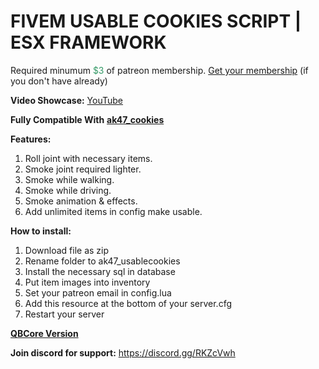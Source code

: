 <h1>FIVEM USABLE COOKIES SCRIPT | ESX FRAMEWORK</h1>
<p>Required minumum <span style="color: #339966;">$3</span> of patreon membership. <a href="https://patreon.com/menanak47" target="_blank">Get your membership</a> (if you don't have already)</p>
<p><strong>Video Showcase:</strong> <a href="https://youtu.be/wYYNvJWidDE">YouTube</a></p>
<p><strong>Fully Compatible With</strong> <a href="https://youtu.be/ZBT2pqh7nMA" target="_blank"><strong>ak47_cookies</strong></a></p>
<p><strong>Features: </strong></p>
<ol>
<li>Roll joint with necessary items.</li>
<li>Smoke joint required lighter.</li>
<li>Smoke while walking.</li>
<li>Smoke while driving.</li>
<li>Smoke animation &amp; effects.</li>
<li>Add unlimited items in config make usable.</li>
</ol>
<p><strong>How to install:</strong></p>
<ol>
<li>Download file as zip</li>
<li>Rename folder to ak47_usablecookies</li>
<li>Install the necessary sql in database</li>
<li>Put item images into inventory</li>
<li>Set your patreon email in config.lua</li>
<li>Add this resource at the bottom of your server.cfg</li>
<li>Restart your server</li>
</ol>
<p><a href="https://youtu.be/DtO2HnvjzdI" target="_blank"><strong>QBCore Version</strong></a></p>
<p><strong>Join discord for support:</strong> <a href="https://discord.gg/RKZcVwh">https://discord.gg/RKZcVwh</a></p>
